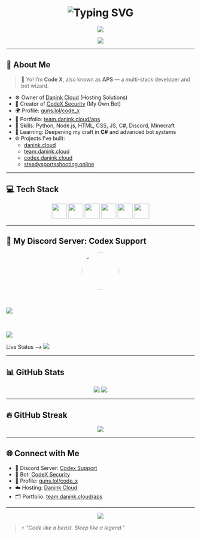 <h1 align="center">
  <img src="https://readme-typing-svg.demolab.com?font=Fira+Code&duration=3000&pause=500&color=FF0000&center=true&vCenter=true&width=435&lines=Code+X+%F0%9F%9A%80;Made+by+CODE+X+Community" alt="Typing SVG" />
</h1>

<p align="center">
  <img src="https://capsule-render.vercel.app/api?type=waving&color=0:000000,100:0f0f0f&height=250&section=header&text=Code%20X%20(aka%20APS)&fontAlign=50&fontColor=00ffff&fontSize=40&animation=fadeIn" />
</p>

<p align="center">
  <img src="https://komarev.com/ghpvc/?username=ApsXminer&label=Profile+Views&color=00ffff&style=flat-square" />
</p>

---

## 🧠 About Me

> 👋 Yo! I’m **Code X**, also known as **APS** — a multi-stack developer and bot wizard.

- ⚙️ Owner of [Danink Cloud](https://danink.cloud) (Hosting Solutions)  
- 🤖 Creator of [CodeX Security](https://dsc.gg/codexsecurity) (My Own Bot)  
- 🌍 Profile: [guns.lol/code_x](https://guns.lol/code_x)  
- 📂 Portfolio: [team.danink.cloud/aps](https://team.danink.cloud/aps)  
- 🧠 Skills: Python, Node.js, HTML, CSS, JS, C#, Discord, Minecraft  
- 🧪 Learning: Deepening my craft in **C#** and advanced bot systems  
- 🌐 Projects I've built:  
  - [danink.cloud](https://danink.cloud)  
  - [team.danink.cloud](https://team.danink.cloud)  
  - [codex.danink.cloud](https://codex.danink.cloud)  
  - [steadysportsshooting.online](https://steadysportsshooting.online)  

---

## 💻 Tech Stack

<p align="center">
  <img src="https://cdn.jsdelivr.net/gh/devicons/devicon/icons/html5/html5-original.svg" width="40" />
  <img src="https://cdn.jsdelivr.net/gh/devicons/devicon/icons/css3/css3-original.svg" width="40" />
  <img src="https://cdn.jsdelivr.net/gh/devicons/devicon/icons/javascript/javascript-original.svg" width="40" />
  <img src="https://cdn.jsdelivr.net/gh/devicons/devicon/icons/nodejs/nodejs-original.svg" width="40" />
  <img src="https://cdn.jsdelivr.net/gh/devicons/devicon/icons/python/python-original.svg" width="40" />
  <img src="https://cdn.jsdelivr.net/gh/devicons/devicon/icons/csharp/csharp-original.svg" width="40" />
</p>

---

## 💬 My Discord Server: Codex Support

<p align="center">
  <!-- Server Icon -->
  <img src="https://cdn.discordapp.com/icons/1361584465645928549/a_6e284ae401fc4a541d83c2630be39a3f.gif?size=128" width="100" style="border-radius: 50%;" />

  <!-- Live Server Preview -->
  <br/><br/>
 <a href="https://discord.gg/3xzPkYHd9U" target="_blank">
    <img src="https://img.shields.io/discord/1361584465645928549?label=Join%20CodeX%20Community&logo=discord&style=for-the-badge" />
  </a>

  <!-- Join Button -->
  <br/><br/>
  <a href="https://dsc.gg/codexsupport">
    <img src="https://img.shields.io/badge/Join%20Our%20Discord-5865F2?style=for-the-badge&logo=discord&logoColor=white" />
  </a>
</p>

 Live Status -->
  <a href="https://discord.com/users/1005088956951564358">
    <img src="https://lanyard.cnrad.dev/api/1005088956951564358?theme=dark&bg=1a1b27&animated=true&hideDiscrim=false&borderRadius=10px" />
  </a>
</p>

---

## 📊 GitHub Stats

<p align="center">
  <img src="https://github-readme-stats.vercel.app/api?username=ApsXminer&show_icons=true&theme=tokyonight&hide_border=true" />
  <img src="https://github-readme-stats.vercel.app/api/top-langs/?username=ApsXminer&layout=compact&theme=tokyonight&hide_border=true" />
</p>

---

## 🔥 GitHub Streak

<p align="center">
  <img src="https://streak-stats.demolab.com?user=ApsXminer&theme=tokyonight&hide_border=true" />
</p>

---

## 🌐 Connect with Me

- 💬 Discord Server: [Codex Support](https://dsc.gg/codexsupport)
- 🤖 Bot: [CodeX Security](https://dsc.gg/codexsecurity)
- 🪪 Profile: [guns.lol/code_x](https://guns.lol/code_x)
- ☁️ Hosting: [Danink Cloud](https://danink.cloud)
- 🗂️ Portfolio: [team.danink.cloud/aps](https://team.danink.cloud/aps)

---

<p align="center">
  <img src="https://capsule-render.vercel.app/api?type=waving&color=0:000000,100:0f0f0f&height=120&section=footer" />
</p>

> ⚡ *"Code like a beast. Sleep like a legend."*
